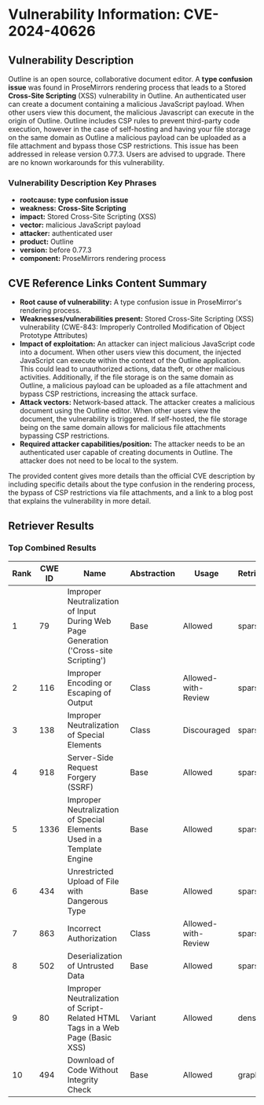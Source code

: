 # Vulnerability Information: CVE-2024-40626

## Vulnerability Description
Outline is an open source, collaborative document editor. A **type confusion issue** was found in ProseMirrors rendering process that leads to a Stored **Cross-Site Scripting** (XSS) vulnerability in Outline. An authenticated user can create a document containing a malicious JavaScript payload. When other users view this document, the malicious Javascript can execute in the origin of Outline. Outline includes CSP rules to prevent third-party code execution, however in the case of self-hosting and having your file storage on the same domain as Outline a malicious payload can be uploaded as a file attachment and bypass those CSP restrictions. This issue has been addressed in release version 0.77.3. Users are advised to upgrade. There are no known workarounds for this vulnerability.

### Vulnerability Description Key Phrases
- **rootcause:** **type confusion issue**
- **weakness:** **Cross-Site Scripting**
- **impact:** Stored Cross-Site Scripting (XSS)
- **vector:** malicious JavaScript payload
- **attacker:** authenticated user
- **product:** Outline
- **version:** before 0.77.3
- **component:** ProseMirrors rendering process

## CVE Reference Links Content Summary
- **Root cause of vulnerability:** A type confusion issue in ProseMirror's rendering process.
- **Weaknesses/vulnerabilities present:** Stored Cross-Site Scripting (XSS) vulnerability (CWE-843: Improperly Controlled Modification of Object Prototype Attributes)
- **Impact of exploitation:** An attacker can inject malicious JavaScript code into a document. When other users view this document, the injected JavaScript can execute within the context of the Outline application. This could lead to unauthorized actions, data theft, or other malicious activities. Additionally, if the file storage is on the same domain as Outline, a malicious payload can be uploaded as a file attachment and bypass CSP restrictions, increasing the attack surface.
- **Attack vectors:** Network-based attack. The attacker creates a malicious document using the Outline editor. When other users view the document, the vulnerability is triggered. If self-hosted, the file storage being on the same domain allows for malicious file attachments bypassing CSP restrictions.
- **Required attacker capabilities/position:** The attacker needs to be an authenticated user capable of creating documents in Outline. The attacker does not need to be local to the system.

The provided content gives more details than the official CVE description by including specific details about the type confusion in the rendering process, the bypass of CSP restrictions via file attachments, and a link to a blog post that explains the vulnerability in more detail.

## Retriever Results

### Top Combined Results

| Rank | CWE ID | Name | Abstraction | Usage  | Retrievers | Individual Scores |
|------|--------|------|-------------|-------|------------|-------------------|
| 1 | 79 | Improper Neutralization of Input During Web Page Generation ('Cross-site Scripting') | Base | Allowed | sparse | 0.775 |
| 2 | 116 | Improper Encoding or Escaping of Output | Class | Allowed-with-Review | sparse | 0.700 |
| 3 | 138 | Improper Neutralization of Special Elements | Class | Discouraged | sparse | 0.666 |
| 4 | 918 | Server-Side Request Forgery (SSRF) | Base | Allowed | sparse | 0.665 |
| 5 | 1336 | Improper Neutralization of Special Elements Used in a Template Engine | Base | Allowed | sparse | 0.664 |
| 6 | 434 | Unrestricted Upload of File with Dangerous Type | Base | Allowed | sparse | 0.649 |
| 7 | 863 | Incorrect Authorization | Class | Allowed-with-Review | sparse | 0.644 |
| 8 | 502 | Deserialization of Untrusted Data | Base | Allowed | sparse | 0.640 |
| 9 | 80 | Improper Neutralization of Script-Related HTML Tags in a Web Page (Basic XSS) | Variant | Allowed | dense | 0.501 |
| 10 | 494 | Download of Code Without Integrity Check | Base | Allowed | graph | 0.002 |

